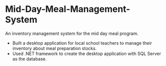 # Mid-Day-Meal-Management-System
An inventory management system for the mid day meal program.
- Built a desktop application for local school teachers to 
  manage their inventory about meal preparation stocks.
- Used .NET framework to create the desktop application
  with SQL Server as the database.
